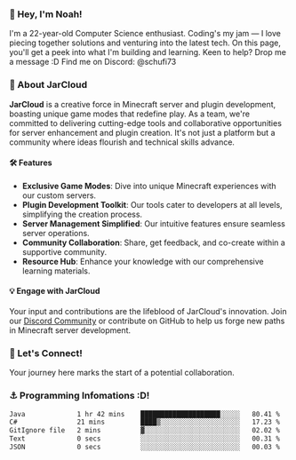 ### 👋 Hey, I'm Noah!
I'm a 22-year-old Computer Science enthusiast. Coding's my jam — I love piecing together solutions and venturing into the latest tech. On this page, you'll get a peek into what I'm building and learning. Keen to help? Drop me a message :D 
Find me on Discord: @schufi73

### 🚀 About JarCloud
**JarCloud** is a creative force in Minecraft server and plugin development, boasting unique game modes that redefine play. As a team, we're committed to delivering cutting-edge tools and collaborative opportunities for server enhancement and plugin creation. It's not just a platform but a community where ideas flourish and technical skills advance.

#### 🛠 Features
- **Exclusive Game Modes**: Dive into unique Minecraft experiences with our custom servers.
- **Plugin Development Toolkit**: Our tools cater to developers at all levels, simplifying the creation process.
- **Server Management Simplified**: Our intuitive features ensure seamless server operations.
- **Community Collaboration**: Share, get feedback, and co-create within a supportive community.
- **Resource Hub**: Enhance your knowledge with our comprehensive learning materials.

#### 💡 Engage with JarCloud
Your input and contributions are the lifeblood of JarCloud's innovation. Join our [Discord Community](https://discord.gg/crVnjZGVpx) or contribute on GitHub to help us forge new paths in Minecraft server development.

### 🤝 Let's Connect!
Your journey here marks the start of a potential collaboration.

### ⚓ Programming Infomations :D!
<!--START_SECTION:waka-->

```txt
Java             1 hr 42 mins    ████████████████████░░░░░   80.41 %
C#               21 mins         ████▒░░░░░░░░░░░░░░░░░░░░   17.23 %
GitIgnore file   2 mins          ▓░░░░░░░░░░░░░░░░░░░░░░░░   02.02 %
Text             0 secs          ░░░░░░░░░░░░░░░░░░░░░░░░░   00.31 %
JSON             0 secs          ░░░░░░░░░░░░░░░░░░░░░░░░░   00.03 %
```

<!--END_SECTION:waka-->
